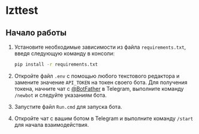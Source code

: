 # lzttest

## Начало работы

1. Установите необходимые зависимости из файла `requirements.txt`, введя следующую команду в консоли:

    ```bash
    pip install -r requirements.txt
    ```

2. Откройте файл `.env` с помощью любого текстового редактора и замените значение `API_TOKEN` на токен своего бота.
   Для получения токена, начните чат с [@BotFather](https://t.me/BotFather) в Telegram, выполните команду `/newbot` и следуйте указаниям бота.

3. Запустите файл `Run.cmd` для запуска бота.

4. Откройте чат с вашим ботом в Telegram и выполните команду `/start` для начала взаимодействия.
